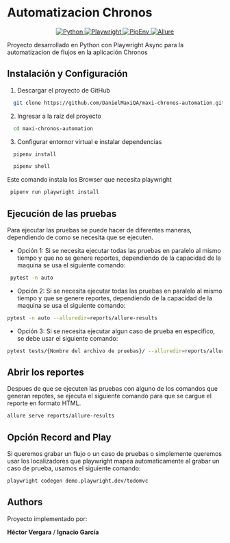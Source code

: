 
# Automatizacion Chronos
<p align="center">
        <a href="https://www.python.org/">
            <img src="https://img.shields.io/badge/Language-Python%203.12-green.svg" alt="Python">
        </a>
        <a href="https://playwright.dev/">
            <img src="https://img.shields.io/badge/Framework-Playwright-red.svg" alt="Playwright">
        </a>
        <a href="https://pipenv.pypa.io/en/latest/">
            <img src="https://img.shields.io/badge/Virtual%20Environment-PipEnv-yellow.svg" alt="PipEnv">
        </a>
         <a href="https://allurereport.org/docs/">
            <img src="https://img.shields.io/badge/Report-Allure-blue.svg" alt="Allure">
        </a>
</p>

Proyecto desarrollado en Python con Playwright Async para la automatizacion de flujos en la aplicación Chronos


## Instalación y Configuración

1. Descargar el proyecto de GitHub
```bash
  git clone https://github.com/DanielMaxiQA/maxi-chronos-automation.git
```
2. Ingresar a la raiz del proyecto
```bash
  cd maxi-chronos-automation
```
3. Configurar entornor virtual e instalar dependencias
```bash
  pipenv install
```
```bash
  pipenv shell
```
Este comando instala los Browser que necesita playwright
```bash
 pipenv run playwright install
```

## Ejecución de las pruebas
Para ejecutar las pruebas se puede hacer de diferentes maneras, dependiendo de como se necesita que se ejecuten.

- Opción 1: Si se necesita ejecutar todas las pruebas en paralelo al mismo tiempo y que no se genere reportes, dependiendo de la capacidad de la maquina se usa el siguiente comando:
```bash
 pytest -n auto
```
- Opción 2: Si se necesita ejecutar todas las pruebas en paralelo al mismo tiempo y que se genere reportes, dependiendo de la capacidad de la maquina se usa el siguiente comando:
```bash
pytest -n auto --alluredir=reports/allure-results
```
- Opción 3: Si se necesita ejecutar algun caso de prueba en especifico, se debe usar el siguiente comando:
```bash
pytest tests/{Nombre del archivo de pruebas}/ --alluredir=reports/allure-results
```

## Abrir los reportes
Despues de que se ejecuten las pruebas con alguno de los comandos que generan repotes, se ejecuta el siguiente comando para que se cargue el reporte en formato HTML.
```bash
allure serve reports/allure-results 
```

## Opción Record and Play
Si queremos grabar un flujo o un caso de pruebas o simplemente queremos usar los localizadores que playwright mapea automaticamente al grabar un caso de prueba, usamos el siguiente comando:
```bash
playwright codegen demo.playwright.dev/todomvc
```


## Authors
Proyecto implementado por:

**Héctor Vergara** /
**Ignacio García**
